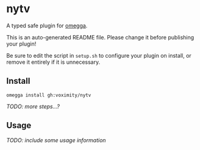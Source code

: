 <!--

When uploading your plugin to github/gitlab
start your repo name with "omegga-"

example: https://github.com/voximity/omegga-nytv

Your plugin will be installed via omegga install gh:voximity/nytv

-->

# nytv

A typed safe plugin for [omegga](https://github.com/brickadia-community/omegga).

This is an auto-generated README file. Please change it before publishing your plugin!

Be sure to edit the script in `setup.sh` to configure your plugin on install, or
remove it entirely if it is unnecessary.

## Install

`omegga install gh:voximity/nytv`

_TODO: more steps...?_

## Usage

_TODO: include some usage information_
